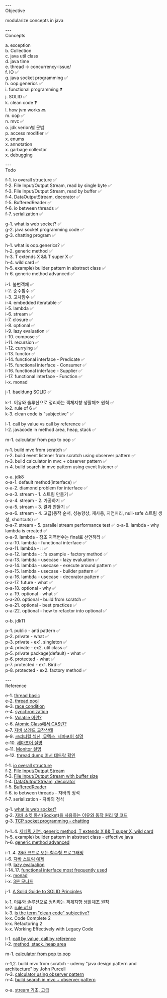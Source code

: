 ---\
Objective

modularize concepts in java



---\
Concepts


a. exception\
b. Collection\
c. java util class\
d. java time\
e. thread -> concurrency-issue/\
f. IO :white_check_mark:\
g. java socket programming :white_check_mark:\
h. oop.generics :white_check_mark:\
i. functional programming :question:\
j. SOLID :white_check_mark:\
k. clean code :question:\
l. how jvm works :soon:\
m. oop :white_check_mark:\
n. mvc :white_check_mark:\
o. jdk verion별 문법\
p. access modifier :white_check_mark:\
x. enums\
x. annotation\
x. garbage collector\
x. debugging




---\
Todo


f-1. io overall structure :white_check_mark:\
f-2. File Input/Output Stream, read by single byte :white_check_mark:\
f-3. File Input/Output Stream, read by buffer :white_check_mark:\
f-4. DataOutputStream, decorator :white_check_mark:\
f-5. BufferedReader :white_check_mark:\
f-6. io between threads :white_check_mark:\
f-7. serialization :white_check_mark:


g-1. what is web socket? :white_check_mark:\
g-2. java socket programming code :white_check_mark:\
g-3. chatting program :white_check_mark:


h-1. what is oop.generics? :white_check_mark:\
h-2. generic method :white_check_mark:\
h-3. T extends X && T super X :white_check_mark:\
h-4. wild card :white_check_mark:\
h-5. example) builder pattern in abstract class :white_check_mark:\
h-6. generic method advanced :white_check_mark:


i-1. 불변객체 :white_check_mark:\
i-2. 순수함수 :white_check_mark:\
i-3. 고차함수 :white_check_mark:\
i-4. embedded iteratable :white_check_mark:\
i-5. lambda :white_check_mark:\
i-6. stream :white_check_mark:\
i-7. closure :white_check_mark:\
i-8. optional :white_check_mark:\
i-9. lazy evaluation :white_check_mark:\
i-10. compose :white_check_mark:\
i-11. recursion :white_check_mark:\
i-12. currying :white_check_mark:\
i-13. functor :white_check_mark:\
i-14. functional interface - Predicate :white_check_mark:\
i-15. functional interface - Consumer :white_check_mark:\
i-16. functional interface - Supplier :white_check_mark:\
i-17. functional interface - Function :white_check_mark:\
i-x. monad

j-1. baeldung SOLID :white_check_mark:

k-1. 이유와 솔루션으로 정리하는 객체지향 생활체조 원칙 :white_check_mark:\
k-2. rule of 6 :white_check_mark:\
k-3. clean code is "subjective" :white_check_mark:

l-1. call by value vs call by reference :white_check_mark:\
l-2. javacode in method area, heap, stack :white_check_mark:

m-1. calculator from pop to oop :white_check_mark:

n-1. build mvc from scratch :white_check_mark:\
n-2. build event listener from scratch using observer pattern :white_check_mark:\
n-3. build calculator in mvc + observer pattern :white_check_mark:\
n-4. build search in mvc pattern using event listener :white_check_mark:

o-a. jdk8\
o-a-1. default method(interface) :white_check_mark:\
o-a-2. diamond problem for interface :white_check_mark:\
o-a-3. stream - 1. 스트림 만들기 :white_check_mark:\
o-a-4. stream - 2. 가공하기 :white_check_mark:\
o-a-5. stream - 3. 결과 만들기 :white_check_mark:\
o-a-6. stream - 4. 고급(동작 순서, 성능향상, 재사용, 지연처리, null-safe 스트림 생성, shortcuts) :white_check_mark:\
o-a-7. stream - 5. parallel stream performance test :white_check_mark:
o-a-8. lambda - why lambda is created :white_check_mark:\
o-a-9. lambda - 참조 지역변수는 final로 선언하라 :white_check_mark:\
o-a-10. lambda - functional interface :white_check_mark:\
o-a-11. lambda - :: :white_check_mark:\
o-a-12. lambda - ::'s example - factory method :white_check_mark:\
o-a-13. lambda - usecase - lazy evaluation  :white_check_mark:\
o-a-14. lambda - usecase - execute around pattern :white_check_mark:\
o-a-15. lambda - usecase - builder pattern :white_check_mark:\
o-a-16. lambda - usecase - decorator pattern :white_check_mark:\
o-a-17. future - what :white_check_mark:\
o-a-18. optional - why :white_check_mark:\
o-a-19. optional - what :white_check_mark:\
o-a-20. optional - build from scratch :white_check_mark:\
o-a-21. optional - best practices :white_check_mark:\
o-a-22. optional - how to refactor into optional :white_check_mark:



o-b. jdk11

p-1. public - anti pattern :white_check_mark:\
p-2. private - what :white_check_mark:\
p-3. private - ex1. singleton :white_check_mark:\
p-4. private - ex2. util class :white_check_mark:\
p-5. private package(default) - what :white_check_mark:\
p-6. protected - what :white_check_mark:\
p-7. protected - ex1. Bird :white_check_mark:\
p-8. protected - ex2. factory method :white_check_mark:


---\
Reference


e-1. [thread basic](https://github.com/woowacourse/jwp-hands-on) \
e-2. [thread pool](https://github.com/woowacourse/jwp-hands-on) \
e-3. [race condition](https://hudi.blog/race-condition-critical-section-mutual-exclusion/) \
e-4. [synchronization](https://github.com/woowacourse/jwp-hands-on) \
e-5. [Volatile 이란?](https://ttl-blog.tistory.com/238) \
e-6. [Atomic Class에서 CAS란?](https://javaplant.tistory.com/23#:~:text=AtomicInteger%EB%9E%80%20%EC%9B%90%EC%9E%90%EC%84%B1%EC%9D%84,%ED%95%98%EA%B8%B0%20%EC%9C%84%ED%95%B4%EC%84%9C%20%EA%B3%A0%EC%95%88%EB%90%9C%20%EB%B0%A9%EB%B2%95%EC%9D%B4%EB%8B%A4.) \
e-7. [자바 쓰레드 교착상태](https://math-coding.tistory.com/175) \
e-9. [크리티컬 섹션, 뮤텍스, 세마포어 설명](https://do-rang.tistory.com/90) \
e-10. [세마포어 설명](https://javaplant.tistory.com/30?category=789385) \
e-11. [Monitor 설명](https://velog.io/@hosunghan0821/Java-Monitor) \
e-12. [thread dump 떠서 데드락 확인](https://syundev.tistory.com/284?category=870166)


f-1. [io overall structure](https://www.youtube.com/watch?v=FqqzbRPSAks&list=PLz4XWo74AOafFAkhYJK3SDBIrXjsaIu66&index=15) \
f-2. [File Input/Output Stream](https://www.youtube.com/watch?v=fpOGpBywvR4&list=PLz4XWo74AOafFAkhYJK3SDBIrXjsaIu66&index=16) \
f-3. [File Input/Output Stream with buffer size](https://www.youtube.com/watch?v=4DtJ1QcZZkI&list=PLz4XWo74AOafFAkhYJK3SDBIrXjsaIu66&index=17) \
f-4. [DataOutputStream, decorator](https://www.youtube.com/watch?v=ewZhpmriRN8&list=PLz4XWo74AOafFAkhYJK3SDBIrXjsaIu66&index=19) \
f-5. [BufferedReader](https://www.youtube.com/watch?v=vaOjTx5pPhY&list=PLz4XWo74AOafFAkhYJK3SDBIrXjsaIu66&index=20) \
f-6. io between threads - 자바의 정석 \
f-7. serialization - 자바의 정석


g-1. [what is web socket?](https://www.youtube.com/watch?v=yXPCg5eupGM) \
g-2. [자바 소켓 통신(Socket)을 사용하는 이유와 동작 원리 및 코드](https://wildeveloperetrain.tistory.com/122) \
g-3. [TCP socket programming - chatting](https://lktprogrammer.tistory.com/64?category=672211)


h-1..4. [제네릭 기본, generic method, T extends X && T super X, wild card](https://www.youtube.com/watch?v=Vv0PGUxOzq0) \
h-5. example) builder pattern in abstract class - effective java\
h-6. [generic method advanced](https://devlog-wjdrbs96.tistory.com/201)


i-1..4. [자바 코드로 보는 함수형 프로그래밍](https://warpgate3.tistory.com/entry/%EC%9E%90%EB%B0%94%EC%BD%94%EB%93%9C%EB%A1%9C-%EB%B3%B4%EB%8A%94-%ED%95%A8%EC%88%98%ED%98%95-%ED%94%84%EB%A1%9C%EA%B7%B8%EB%9E%98%EB%B0%8D-Functional-Programming-in-Java) \
i-6. [자바 스트림 예제](https://madplay.github.io/post/java-streams-examples) \
i-9. [lazy evaluation](https://sthwin.tistory.com/21#:~:text=%EC%9E%90%EB%B0%94%EC%97%90%EC%84%9C%20%EC%9D%BC%EA%B8%89%ED%95%A8%EC%88%98%EC%97%90%20%EA%B0%80%EC%9E%A5%20%EA%B0%80%EA%B9%8C%EC%9A%B4%20%EA%B2%83%EC%9D%B4%20%EB%9E%8C%EB%8B%A4%ED%91%9C%ED%98%84%20%28Lambda,expressions%29%EC%9D%B4%EB%8B%A4.Function%2CConsumer%2CPredicate%2CSupplier%EC%99%80%20%EA%B0%99%EC%9D%80%20%ED%95%A8%EC%88%98%ED%98%95%20%EC%9D%B8%ED%84%B0%ED%8E%98%EC%9D%B4%EC%8A%A4%EB%93%A4%EC%9D%B4%20%EC%A4%80%EB%B9%84%EB%90%98%EC%96%B4%20%EC%9E%88%EC%9C%BC%EB%A9%B0java.util.function%ED%8C%A8%ED%82%A4%EC%A7%80%20%EB%82%B4%EC%97%90%20%EC%A1%B4%EC%9E%AC%ED%95%9C%EB%8B%A4.) \
i-14..17. [functional interface most frequently used](https://yhmane.tistory.com/203) \
i-x. [monad](https://www.youtube.com/channel/UCrlZnbV0o2cnUNWdEORTxsw/videos) \
i-x. [3분 모나드](https://overcurried.com/3%EB%B6%84%20%EB%AA%A8%EB%82%98%EB%93%9C/)


j-1. [A Solid Guide to SOLID Principles](https://www.baeldung.com/solid-principles)


k-1. [이유와 솔루션으로 정리하는 객체지향 생활체조 원칙](https://hudi.blog/thoughtworks-anthology-object-calisthenics/) \
k-2. [rule of 6](https://davidamos.dev/the-rule-of-six/) \
k-3. [is the term "clean code" subjective?](https://www.youtube.com/watch?v=ou6x2qcLOLI) \
k-x. Code Complete 2 \
k-x. Refactoring 2 \
k-x. Working Effectively with Legacy Code


l-1. [call by value, call by reference](https://gyoogle.dev/blog/computer-language/Java/Call%20by%20value%20&%20Call%20by%20reference.html) \
l-2. [method, stack, heap area](https://www.youtube.com/watch?v=Vd1C3-wHc4Y&ab_channel=%EC%BD%94%EB%93%9C%EB%9D%BC%EB%96%BC)


m-1. [calculator from pop to oop](https://github.com/serverwizard/oop-practice)

n-1,2. build mvc from scratch - udemy "java design pattern and architecture" by John Purcell\
n-3. [calculator using observer pattern](https://dev4-me.tistory.com/entry/MVC-%ED%8C%A8%ED%84%B4%EC%9D%84-%EC%82%AC%EC%9A%A9%ED%95%98%EC%97%AC-Java-SWING%EC%9C%BC%EB%A1%9C-%EA%B3%84%EC%82%B0%EA%B8%B0-%ED%94%84%EB%A1%9C%EA%B7%B8%EB%9E%A8-%EB%A7%8C%EB%93%A4%EA%B8%B0) \
n-4. [build search in mvc + observer pattern](https://link-intersystems.com/blog/2013/07/20/the-mvc-pattern-implemented-with-java-swing/)

o-a. [stream 기초, 고급](https://futurecreator.github.io/2018/08/26/java-8-streams-advanced/)
